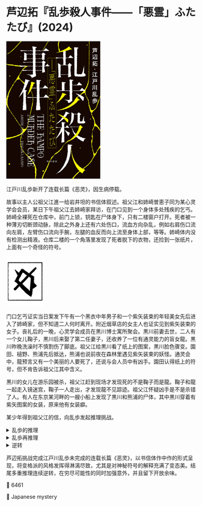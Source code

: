 # 芦辺拓『乱歩殺人事件――「悪霊」ふたたび』(2024)

<img src=images/2024_cover.jpg width=250/>

江戸川乱歩新开了连载长篇《恶灵》，因生病停载。

故事以主人公祖父江進一给岩井坦的书信体叙述。祖父江和姉崎曽恵子同为某心灵学会会员，某日下午祖父江去姉崎家拜访，在门口见到一个身体多处残疾的乞丐。姉崎全裸死在仓库中，前门上锁，钥匙在尸体身下，只有二楼窗户打开。死者被一种薄刃切断颈动脉，除此之外身上还有六处伤口，流血方向杂乱，例如右肩伤口流向左肩，左臂伤口流向手腕，左腿的血反而向上流至身体上部，等等。姉崎体内没有检测出精液。仓库二楼的一个角落里发现了死者脱下的衣物，还捡到一张纸片，上面有一个奇怪的符号。

<img src=images/2024_sign.jpg width=100/>

门口乞丐证实当日案发下午有一个黑衣中年男子和一个紫矢装束的年轻美女先后进入了姉崎家，但不知道二人何时离开。附近烟草店的女主人也证实见到紫矢装束的女子。丧礼后的一晚，心灵学会成员在黒川博士寓所聚会。黒川前妻去世，二人有一个女儿鞠子，黒川后来娶了第二任妻子，还收养了一位有通灵能力的盲女龍。黒川昨晚洗澡时不慎割伤了脚底。祖父江给黒川看了纸上的图案，黒川脸色骤变。園田、槌野、熊浦先后抵达，熊浦也说前夜在森林里遇见紫矢装束的妖怪。通灵会中，龍预言又有一个美丽的人要死了，还说与会人员中有凶手。園田认得纸上的符号，但不肯告诉祖父江其中含义。

黒川的女儿在游乐园被杀，祖父江赶到现场才发现死的不是鞠子而是龍。鞠子和龍一起走入镜迷宫，鞠子一人走出，才发现龍不见踪迹。祖父江怀疑凶手是不是杀错了人。有人在东京某河畔的一艘小船上发现了黒川和熊浦的尸体，其中黒川穿着有紫矢图案的女装，原来他有女装癖。

某少年得到祖父江的信，向乱歩发起推理挑战。

<details><summary>乱歩的推理</summary>
凶手是信件作者祖父江進一，他为了结束与姉崎的私情所以将她杀害。
</details>

<details><summary>乱歩再推理</summary>
凶手是姉崎的儿子駒雄，他就是拿信挑战乱歩的少年。乞丐是姉崎的丈夫礼吉，在地震中与曽恵子失散，后来变成残废失去记忆，但仍回到原先的家。駒雄得知乞丐是自己的生父，痛恨母亲继承遗产后的作为，与礼吉合谋将她杀死。案发当日下午姉崎与黒川夫人在仓库偷情，因为是女同性恋所以没有精液痕迹，完事后黒川夫人先行离去。姉崎发现门自外锁上，屋里找不到开锁的钥匙，于是走到二楼窗前确认黒川夫人是否已走远，駒雄站在梯子上突然将她拉出窗口，用绳索吊在半空，由礼吉用剃刀将她刺死。姉崎身上的奇怪伤口是因为中刀时身体悬挂在空中。父子二人将尸体用横木运回仓库室内，然后回收绳索。祖父江在姉崎死后拜访。身着紫矢女装的美女是駒雄假扮。

纸上的神秘符号是阴阳同体的符号（如图）。鞠子是駒雄的双胞胎姐姐，生下来具有两性性征，被姉崎遗弃，后被黒川收养，沦为黒川家的性玩物。

<img src=images/2024_verus.jpg width=200/>
</details>

<details><summary>逆转</summary>
挑战乱歩的少年是鞠子，他（她）并没有目击和姉崎曽恵子偷情的人是谁。因为乱歩推出那人是黒川夫人，他（她）决定继续杀掉黒川夫人。
</details>

芦辺拓挑战完成江戸川乱歩未完成的连载长篇《恶灵》，以书信体作中作的形式呈现，将变格派的风格发挥得淋漓尽致，尤其是对神秘符号的解释充满了变态美。结尾多重推理连续逆转，在穷尽可能性的同时加强意外，并且留下开放余味。

:link: 6461

:file_folder: Japanese mystery

